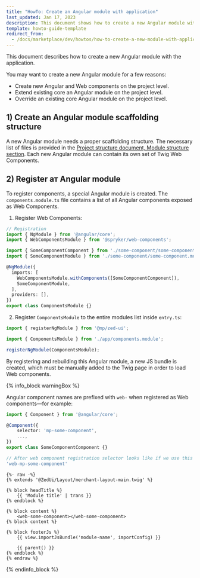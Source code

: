 ```yaml
---
title: "HowTo: Create an Angular module with application"
last_updated: Jan 17, 2023
description: This document shows how to create a new Angular module with the application
template: howto-guide-template
redirect_from:
  - /docs/marketplace/dev/howtos/how-to-create-a-new-module-with-application.html
---
```


This document describes how to create a new Angular module with the application.

You may want to create a new Angular module for a few reasons:

- Create new Angular and Web components on the project level.
- Extend existing core an Angular module on the project level.
- Override an existing core Angular module on the project level.

## 1) Create an Angular module scaffolding structure

A new Angular module needs a proper scaffolding structure.
The necessary list of files is provided in the [Project structure document, Module structure section](/docs/marketplace/dev/front-end/{{site.version}}/project-structure.html#module-structure).
Each new Angular module can contain its own set of Twig Web Components.

## 2) Register aт Angular module

To register components, a special Angular module is created. The `components.module.ts` file contains a list of all Angular components exposed as Web Components.

1. Register Web Components:

```ts
// Registration
import { NgModule } from '@angular/core';
import { WebComponentsModule } from '@spryker/web-components';

import { SomeComponentComponent } from './some-component/some-component.component';
import { SomeComponentModule } from './some-component/some-component.module';

@NgModule({
  imports: [
    WebComponentsModule.withComponents([SomeComponentComponent]),
    SomeComponentModule,
  ],
  providers: [],
})
export class ComponentsModule {}
```

2. Register `ComponentsModule` to the entire modules list inside `entry.ts`:

```ts
import { registerNgModule } from '@mp/zed-ui';

import { ComponentsModule } from './app/components.module';

registerNgModule(ComponentsModule);
```

By registering and rebuilding this Angular module, a new JS bundle is created, which must be manually added to the Twig page in order to load Web components.

{% info_block warningBox %}

Angular component names are prefixed with `web-` when registered as Web components—for example:

```ts
import { Component } from '@angular/core';

@Component({
    selector: 'mp-some-component',
    ...,
})
export class SomeComponentComponent {}

// After web component registration selector looks like if we use this component as web inside a twig file:
'web-mp-some-component'
```

```twig
{%- raw -%}
{% extends '@ZedUi/Layout/merchant-layout-main.twig' %}

{% block headTitle %}
    {{ 'Module title' | trans }}
{% endblock %}

{% block content %}
    <web-some-component></web-some-component>
{% block content %}

{% block footerJs %}
    {{ view.importJsBundle('module-name', importConfig) }}

    {{ parent() }}
{% endblock %}
{% endraw %}
```

{% endinfo_block %}
